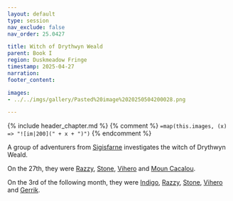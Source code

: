 ```yaml
---
layout: default
type: session
nav_exclude: false
nav_order: 25.0427

title: Witch of Drythwyn Weald
parent: Book I
region: Duskmeadow Fringe
timestamp: 2025-04-27
narration: 
footer_content: 

images:
- ../../imgs/gallery/Pasted%20image%2020250504200028.png

---
```


{% include header_chapter.md %}
{% comment %}
`=map(this.images, (x) => "![im|200](" + x + ")")`
{% endcomment %}

A group of adventurers from [Sigisfarne](../../directory/Sigisfarne/index.md) investigates the witch of Drythwyn Weald.

On the 27th, they were [Razzy](../../directory/Sigisfarne/Razvan.md), [Stone](../../directory/Sigisfarne/Stone.md), [Vihero](../../directory/Sigisfarne/Vihero.md) and [Moun Cacalou](../../directory/Sigisfarne/MounCacalou.md).

On the 3rd of the following month, they were [Indigo](../../directory/Sigisfarne/Indigo.md), [Razzy](../../directory/Sigisfarne/Razvan.md), [Stone](../../directory/Sigisfarne/Stone.md), [Vihero](../../directory/Sigisfarne/Vihero.md) and [Gerrik](../../directory/Sigisfarne/Gerrik.md).
